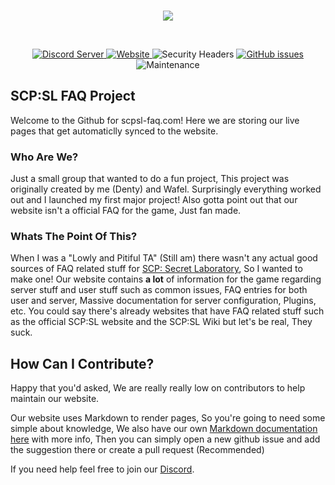 <div align="center">
  <br />
  <p>
    <img src="https://scpsl-faq.com/cdn/grav-logo.png"/>
  </p>
  <br />
  <p>
    <a href="https://discord.gg/qZ97fZjJeq">
      <img src="https://discordapp.com/api/guilds/702301139319783464/widget.png?style=shield" alt="Discord Server">
    </a>
    <a href="https://scpsl-faq.com">
      <img alt="Website" src="https://img.shields.io/website?down_color=red&down_message=OFFLINE&up_message=ONLINE&url=https%3A%2F%2Fscpsl-faq.com">
    </a>
    <img alt="Security Headers" src="https://img.shields.io/security-headers?label=Security%20Headers%20Score&url=https%3A%2F%2Fscpsl-faq.com">
    <a href="https://github.com/DentyTxR/SCPSL-FAQ-Project/issues">
      <img alt="GitHub issues" src="https://img.shields.io/github/issues-raw/DentyTxR/SCPSL-FAQ-Project">
    </a>
    <img alt="Maintenance" src="https://img.shields.io/maintenance/yes/2021">
  </p>
</div>


## SCP:SL FAQ Project
Welcome to the Github for scpsl-faq.com!
Here we are storing our live pages that get automaticlly synced to the website.

### Who Are We?
Just a small group that wanted to do a fun project, This project was originally created by me (Denty) and Wafel. Surprisingly everything worked out and I launched my first major project! Also gotta point out that our website isn't a official FAQ for the game, Just fan made.

### Whats The Point Of This?
When I was a "Lowly and Pitiful TA" (Still am) there wasn't any actual good sources of FAQ related stuff for [SCP: Secret Laboratory](https://scpslgame.com/), So I wanted to make one! Our website contains **a lot** of information for the game regarding server stuff and user stuff such as common issues, FAQ entries for both user and server, Massive documentation for server configuration, Plugins, etc. You could say there's already websites that have FAQ related stuff such as the official SCP:SL website and the SCP:SL Wiki but let's be real, They suck.



## How Can I Contribute?
Happy that you'd asked, We are really really low on contributors to help maintain our website.

Our website uses Markdown to render pages, So you're going to need some simple about knowledge, We also have our own [Markdown documentation here](https://scpsl-faq.com/en/markdown) with more info, Then you can simply open a new github issue and add the suggestion there or create a pull request (Recommended)

If you need help feel free to join our [Discord](https://discord.gg/qZ97fZjJeq).
